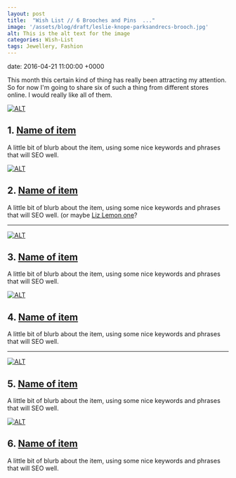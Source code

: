 ```yaml
---
layout: post
title:  "Wish List // 6 Brooches and Pins  ..."
image: '/assets/blog/draft/leslie-knope-parksandrecs-brooch.jpg'
alt: This is the alt text for the image
categories: Wish-List
tags: Jewellery, Fashion
---
```


date:   2016-04-21 11:00:00 +0000

This month this certain kind of thing has really been attracting my attention. So for now I'm going to share six of such a thing from different stores online. I would really like all of them.

<div class="row">
	<div class="col-md-6">
		<a href="https://www.etsy.com/listing/61584138/book-brooch-available-in-8-different" title=""><img src="/assets/blog/draft/open-book-wooden-brooch.jpg" alt="ALT"></a>
		<h2>1. <a href="https://www.etsy.com/listing/61584138/book-brooch-available-in-8-different">Name of item</a></h2>
		<p>A little bit of blurb about the item, using some nice keywords and phrases that will SEO well.</p>
	</div>
	<div class="col-md-6">
		<a href="http://shopkategabrielle.com/collections/brooches/products/leslie-knope-brooch-1" title=""><img src="/assets/blog/draft/leslie-knope-parksandrecs-brooch.jpg" alt="ALT"></a>
		<h2>2. <a href="http://shopkategabrielle.com/collections/brooches/products/leslie-knope-brooch-1">Name of item</a></h2>
		<p>A little bit of blurb about the item, using some nice keywords and phrases that will SEO well. (or maybe <a href="http://shopkategabrielle.com/collections/brooches/products/liz-lemon-brooch-1)" title="">Liz Lemon one</a>?</p>
	</div>
</div>

* * *

<div class="row">
	<div class="col-md-6">
		<a href="https://www.etsy.com/listing/201633708/tea-and-books-wooden-brooch-pin-badge" title=""><img src="/assets/blog/draft/drink-tea-read-books-wooden-brooch.jpg" alt="ALT"></a>
		<h2>3. <a href="https://www.etsy.com/listing/201633708/tea-and-books-wooden-brooch-pin-badge">Name of item</a></h2>
		<p>A little bit of blurb about the item, using some nice keywords and phrases that will SEO well.</p>
	</div>
	<div class="col-md-6">
		<a href="http://shoptuesday.com/collections/pins/products/girls-pennant-pin" title=""><img src="/assets/blog/draft/rose-gold-girls-pin.jpg" alt="ALT"></a>
		<h2>4. <a href="http://shoptuesday.com/collections/pins/products/girls-pennant-pin">Name of item</a></h2>
		<p>A little bit of blurb about the item, using some nice keywords and phrases that will SEO well.</p>
	</div>
</div>

* * *

<div class="row">
	<div class="col-md-6">
		<a href="http://www.notonthehighstreet.com/katerowlandillustration/product/feminist-illustrated-wooden-brooch" title=""><img src="/assets/blog/draft/feminist-heart-star-wooden-brooch.jpg" alt="ALT"></a>
		<h2>5. <a href="http://www.notonthehighstreet.com/katerowlandillustration/product/feminist-illustrated-wooden-brooch">Name of item</a></h2>
		<p>A little bit of blurb about the item, using some nice keywords and phrases that will SEO well.</p>
	</div>
	<div class="col-md-6">
		<a href="http://hannahzakari.co.uk/collections/hug-a-porcupine/products/audrey-jeanne-pink-cat-lying-down-brooch" title=""><img src="/assets/blog/draft/gold-pink-cat-pin.jpg" alt="ALT"></a>
		<h2>6. <a href="http://hannahzakari.co.uk/collections/hug-a-porcupine/products/audrey-jeanne-pink-cat-lying-down-brooch">Name of item</a></h2>
		<p>A little bit of blurb about the item, using some nice keywords and phrases that will SEO well.</p>
	</div>
</div>
